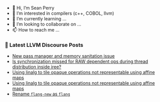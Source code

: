 - 👋 Hi, I’m Sean Perry
- 👀 I’m interested in compilers (c++, COBOL, llvm)
- 🌱 I’m currently learning ...
- 💞️ I’m looking to collaborate on ...
- 📫 How to reach me ...

<!---
s66perry/s66perry is a ✨ special ✨ repository because its `README.md` (this file) appears on your GitHub profile.
You can click the Preview link to take a look at your changes.
--->
### 📕 Latest LLVM Discourse Posts

<!-- DISCOURSE-LLVM:START -->
- [New pass manager and memory sanitation issue](https://discourse.llvm.org/t/new-pass-manager-and-memory-sanitation-issue/62982#post_2)
- [Is synchronization missed for RAW dependent ops during thread distribution inside iree?](https://discourse.llvm.org/t/is-synchronization-missed-for-raw-dependent-ops-during-thread-distribution-inside-iree/62971#post_5)
- [Using linalg to tile opaque operations not representable using affine maps](https://discourse.llvm.org/t/using-linalg-to-tile-opaque-operations-not-representable-using-affine-maps/62998#post_4)
- [Using linalg to tile opaque operations not representable using affine maps](https://discourse.llvm.org/t/using-linalg-to-tile-opaque-operations-not-representable-using-affine-maps/62998#post_3)
- [Rename `flang-new` as `flang`](https://discourse.llvm.org/t/rename-flang-new-as-flang/62571#post_4)
<!-- DISCOURSE-LLVM:END -->
